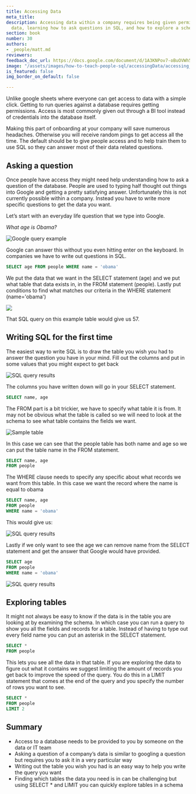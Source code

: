```yaml
---
title: Accessing Data
meta_title: 
description: Accessing data within a company requires being given permission to the
  data, learning how to ask questions in SQL, and how to explore a schema.
section: book
number: 30
authors:
- _people/matt.md
reviewers: 
feedback_doc_url: https://docs.google.com/document/d/1A3KNPov7-oBuOVWh553DTYXZxip6tw7NvW1q_ED3fI4/edit?usp=sharing
image: "/assets/images/how-to-teach-people-sql/accessingData/accessing_1.png"
is_featured: false
img_border_on_default: false

---
```

Unlike google sheets where everyone can get access to data with a simple click. Getting to run queries against a database requires getting permissions. Access is most commonly given out through a BI tool instead of credentials into the database itself.

Making this part of onboarding at your company will save numerous headaches. Otherwise you will receive random pings to get access all the time. The default should be to give people access and to help train them to use SQL so they can answer most of their data related questions.

## Asking a question

Once people have access they might need help understanding how to ask a question of the database. People are used to typing half thought out things into Google and getting a pretty satisfying answer. Unfortunately this is not currently possible within a company. Instead you have to write more specific questions to get the data you want.

Let’s start with an everyday life question that we type into Google.

_What age is Obama?_

![Google query example](/assets/images/how-to-teach-people-sql/accessingData/accessing_1.png)

Google can answer this without you even hitting enter on the keyboard. In companies we have to write out questions in SQL.

```sql
SELECT age FROM people WHERE name = 'obama'
```

We put the data that we want in the SELECT statement (age) and we put what table that data exists in, in the FROM statement (people). Lastly put conditions to find what matches our criteria in the WHERE statement (name='obama')

![](/assets/images/how-to-teach-people-sql/accessingData/accessing_2.png)

That SQL query on this example table would give us 57.

## Writing SQL for the first time

The easiest way to write SQL is to draw the table you wish you had to answer the question you have in your mind. Fill out the columns and put in some values that you might expect to get back

![SQL query results](/assets/images/how-to-teach-people-sql/accessingData/accessing_3.png)

The columns you have written down will go in your SELECT statement.

```sql
SELECT name, age
```

The FROM part is a bit trickier, we have to specify what table it is from. It may not be obvious what the table is called so we will need to look at the schema to see what table contains the fields we want.

![Sample table](/assets/images/how-to-teach-people-sql/accessingData/accessing_4.png)

In this case we can see that the people table has both name and age so we can put the table name in the FROM statement.

```sql
SELECT name, age
FROM people
```

The WHERE clause needs to specify any specific about what records we want from this table. In this case we want the record where the name is equal to obama

```sql
SELECT name, age
FROM people
WHERE name = 'obama'
```

This would give us:

![SQL query results](/assets/images/how-to-teach-people-sql/accessingData/accessing_5.png)

Lastly if we only want to see the age we can remove name from the SELECT statement and get the answer that Google would have provided.

```sql
SELECT age
FROM people
WHERE name = 'obama'
```

![SQL query results](/assets/images/how-to-teach-people-sql/accessingData/accessing_6.png)

## Exploring tables

It might not always be easy to know if the data is in the table you are looking at by examining the schema. In which case you can run a query to show you all the fields and records for a table. Instead of having to type out every field name you can put an asterisk in the SELECT statement.

```sql
SELECT *
FROM people
```

This lets you see all the data in that table. If you are exploring the data to figure out what it contains we suggest limiting the amount of records you get back to improve the speed of the query. You do this in a LIMIT statement that comes at the end of the query and you specify the number of rows you want to see.

```sql
SELECT *
FROM people
LIMIT 2
```

## Summary

* Access to a database needs to be provided to you by someone on the data or IT team
* Asking a question of a company’s data is similar to googling a question but requires you to ask it in a very particular way
* Writing out the table you wish you had is an easy way to help you write the query you want
* Finding which tables the data you need is in can be challenging but using SELECT * and LIMIT you can quickly explore tables in a schema